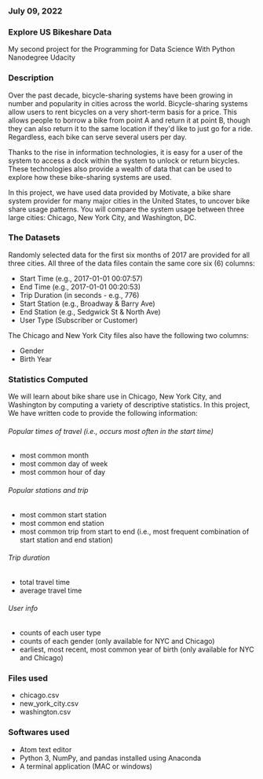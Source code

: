 ### July 09, 2022

### Explore US Bikeshare Data
My second project for the Programming for Data Science With Python Nanodegree Udacity


### Description
Over the past decade, bicycle-sharing systems have been growing in number and popularity in cities across the world. Bicycle-sharing systems allow users to rent bicycles on a very short-term basis for a price. This allows people to borrow a bike from point A and return it at point B, though they can also return it to the same location if they'd like to just go for a ride. Regardless, each bike can serve several users per day.

Thanks to the rise in information technologies, it is easy for a user of the system to access a dock within the system to unlock or return bicycles. These technologies also provide a wealth of data that can be used to explore how these bike-sharing systems are used.

In this project, we have used data provided by Motivate, a bike share system provider for many major cities in the United States, to uncover bike share usage patterns. You will compare the system usage between three large cities: Chicago, New York City, and Washington, DC.

### The Datasets
Randomly selected data for the first six months of 2017 are provided for all three cities. All three of the data files contain the same core six (6) columns:

- Start Time (e.g., 2017-01-01 00:07:57)
- End Time (e.g., 2017-01-01 00:20:53)
- Trip Duration (in seconds - e.g., 776)
- Start Station (e.g., Broadway & Barry Ave)
- End Station (e.g., Sedgwick St & North Ave)
- User Type (Subscriber or Customer)

The Chicago and New York City files also have the following two columns:

- Gender
- Birth Year


### Statistics Computed
We will learn about bike share use in Chicago, New York City, and Washington by computing a variety of descriptive statistics. In this project, We have written code to provide the following information:

###### Popular times of travel (i.e., occurs most often in the start time)

* most common month
* most common day of week
* most common hour of day

###### Popular stations and trip

* most common start station
* most common end station
* most common trip from start to end (i.e., most frequent combination of start station and end station)

###### Trip duration

* total travel time
* average travel time

###### User info

* counts of each user type
* counts of each gender (only available for NYC and Chicago)
* earliest, most recent, most common year of birth (only available for NYC and Chicago)

### Files used
* chicago.csv
* new_york_city.csv
* washington.csv

### Softwares used
* Atom text editor
* Python 3, NumPy, and pandas installed using Anaconda
* A terminal application (MAC or windows)

